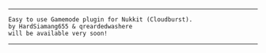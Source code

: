 
---

 `Easy to use Gamemode plugin for Nukkit (Cloudburst).`<br />
    `by HardSiamang655 & qreardedwashere`<br />
      `will be available very soon!`

---
